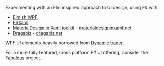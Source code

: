 
Experimenting with an Elm insipired approach to UI design, using F# with:
* [Elmish.WPF](https://github.com/elmish/Elmish.WPF/)
* [FSXaml](http://fsprojects.github.io/FsXaml/)
* [MaterialDesign in Xaml toolkit](https://github.com/MaterialDesignInXAML/MaterialDesignInXamlToolkit) - [materialdesigninxaml.net](http://materialdesigninxaml.net/)
* [Dragablz](https://github.com/ButchersBoy/Dragablz) - [dragablz.net](http://dragablz.net/)

WPF UI elements heavily borrowed from [Dynamic trader](https://github.com/RolandPheasant/Dynamic.Trader/).

For a more fully featured, cross platform F# UI offering, consider the [Fabulous](https://fsprojects.github.io/Fabulous/) project.